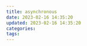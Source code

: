 ```yaml
---
title: asynchronous
date: 2023-02-16 14:35:20
updated: 2023-02-16 14:35:20
categories:
tags:
---
```

